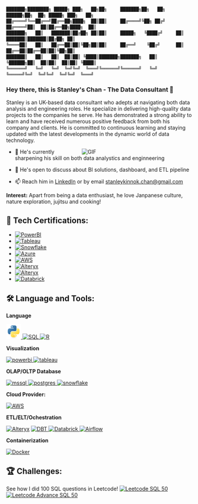 
```
███████╗████████╗ █████╗ ███╗   ██╗██╗     ███████╗██╗   ██╗     ██████╗██╗  ██╗ █████╗ ███╗   ██╗
██╔════╝╚══██╔══╝██╔══██╗████╗  ██║██║     ██╔════╝╚██╗ ██╔╝    ██╔════╝██║  ██║██╔══██╗████╗  ██║
███████╗   ██║   ███████║██╔██╗ ██║██║     █████╗   ╚████╔╝     ██║     ███████║███████║██╔██╗ ██║
╚════██║   ██║   ██╔══██║██║╚██╗██║██║     ██╔══╝    ╚██╔╝      ██║     ██╔══██║██╔══██║██║╚██╗██║
███████║   ██║   ██║  ██║██║ ╚████║███████╗███████╗   ██║       ╚██████╗██║  ██║██║  ██║██║ ╚████║
╚══════╝   ╚═╝   ╚═╝  ╚═╝╚═╝  ╚═══╝╚══════╝╚══════╝   ╚═╝        ╚═════╝╚═╝  ╚═╝╚═╝  ╚═╝╚═╝  ╚═══╝
```
                                                      
### Hey there, this is Stanley's Chan - The Data Consultant 👋 

Stanley is an UK-based data consultant who adepts at navigating both data analysis and engineering roles. He specialize in delivering high-quality data projects to the companies he serve. He has demonstrated a strong ability to learn and have received numerous positive feedback from both his company and clients. He is committed to continuous learning and staying updated with the latest developments in the dynamic world of data technology. 


<img align="right" alt="GIF" src="https://i.giphy.com/xT9C25UNTwfZuk85WP.webp" width="300px"/>
  

- 🔭 He's currently sharpening his skill on both data analystics and enginneering
  
- 💬 He's open to discuss about BI solutions, dashboard, and ETL pipeline
  
- 📫 Reach him in [LinkedIn](https://www.linkedin.com/in/staneykinnok-chan/) or by email stanleykinnok.chan@gmail.com
  


**Interest:** Apart from being a data enthusiast, he love Janpanese culture, nature exploration, jujitsu and cooking!

## 🏅 Tech Certifications:
- [![PowerBI](https://img.shields.io/badge/Power_BI-Power_BI_Data_Analyst_Associate-FEB800)](https://www.credly.com/badges/271b6df2-3979-436d-b97e-3303f83e0a89/linked_in_profile)
- [![Tableau](https://img.shields.io/badge/Tableau-Tableau_Certified_Data_Analyst-e3455d)](https://www.credly.com/badges/bf64e896-cbf5-40d9-93d9-03d76d29e77d/linked_in_profile)
- [![Snowflake](https://img.shields.io/badge/Snowflake-SnowPro_Core_Certification-649dd6)](https://www.credly.com/badges/d9bf93ec-b28c-4cd8-b4b1-23a15cd7b00a)
- [![Azure](https://img.shields.io/badge/Azure-Data_Fundamental-blue)](https://learn.microsoft.com/api/credentials/share/en-us/StanleyKinnokChan-5064/F8C7864EBE86463D?sharingId=3325A3B941B41AB0)
- [![AWS](https://img.shields.io/badge/AWS-AWS_Certified_Solutions_Architect_–_Associate_Certification-ff913d)](https://www.credly.com/badges/eda511b6-21d5-4fbb-8296-46e24fde3f80/public_url)
- [![Alteryx](https://img.shields.io/badge/Alteryx-Alteryx_Designer_Expert_Certified-blue)](https://www.credly.com/badges/07f2b25d-3761-4b56-a5a3-703c807dcc11/public_url)
- [![Alteryx](https://img.shields.io/badge/Alteryx-Alteryx_Server_Administration-blue)](https://www.credly.com/badges/07f2b25d-3761-4b56-a5a3-703c807dcc11/public_url)
- [![Databrick](https://img.shields.io/badge/Databrick-Data_Engineer_Associate-ff913d)](https://www.credly.com/badges/07f2b25d-3761-4b56-a5a3-703c807dcc11/public_url)

## 🛠️ Language and Tools:
**Language**

<a href="https://www.python.org" target="_blank" rel="noreferrer"> <img src="https://raw.githubusercontent.com/devicons/devicon/master/icons/python/python-original.svg" alt="python" width="40" height="40"/> </a>
<a href="https://www.w3schools.com/sql/" target="_blank" rel="noreferrer"> <img src="https://encrypted-tbn0.gstatic.com/images?q=tbn:ANd9GcQviJKGbz-VEIvrZlwSpJaIAJC3w35lFP4TzIdVG_eMTQ&s" alt="SQL" width="40" height="40"/> </a>
<a href="https://www.r-project.org" target="_blank" rel="noreferrer"> <img src="https://upload.wikimedia.org/wikipedia/commons/thumb/1/1b/R_logo.svg/1200px-R_logo.svg.png" alt="R" width="40" height="40"/> </a>

**Visualization**

<a href="https://www.microsoft.com/en-us/power-platform/products/power-bi" target="_blank" rel="noreferrer"> <img src="https://upload.vectorlogo.zone/logos/microsoft_powerbi/images/985205ac-fb3d-4c80-97f4-7bc0fec8c67d.svg" alt="powerbi" width="40" height="40"/> </a> 
<a href="https://www.tableau.com" target="_blank" rel="noreferrer"> <img src="https://github.com/gilbarbara/logos/blob/main/logos/tableau-icon.svg" alt="tableau" width="40" height="40"/> </a>

**OLAP/OLTP Database**

<a href="https://www.microsoft.com/en-us/sql-server" target="_blank" rel="noreferrer"> <img src="https://www.svgrepo.com/show/303229/microsoft-sql-server-logo.svg" alt="mssql" width="40" height="40"/> </a>
<a href="https://www.postgresql.org/" target="_blank" rel="noreferrer"> <img src="https://www.postgresql.org/media/img/about/press/elephant.png" alt="postgres" width="40" height="40"/> </a>
<a href="https://www.snowflake.com/" target="_blank" rel="noreferrer"> <img src="https://www.vectorlogo.zone/logos/snowflake/snowflake-icon.svg" alt="snowflake" width="40" height="40"/> </a>

**Cloud Provider:**

<a href="https://aws.amazon.com/" target="_blank" rel="noreferrer"> <img src="https://upload.wikimedia.org/wikipedia/commons/9/93/Amazon_Web_Services_Logo.svg" alt="AWS" width="40" height="40"/> </a>

**ETL/ELT/Ochestration**

<a href="https://www.alteryx.com/" target="_blank" rel="noreferrer"> <img src="https://community.alteryx.com/t5/image/serverpage/image-id/259688iF6C1C4BD0BC11851?v=v2" alt="Alteryx" width="40" height="40"/></a>
<a href="https://www.getdbt.com/" target="_blank" rel="noreferrer"> <img src="https://seeklogo.com/images/D/dbt-logo-500AB0BAA7-seeklogo.com.png" alt="DBT" width="40" height="40"/> </a>
<a href="https://www.databricks.com/" target="_blank" rel="noreferrer"> <img src="https://cdn.icon-icons.com/icons2/2699/PNG/512/databricks_logo_icon_170295.png" alt="Databrick" width="40" height="40"/> </a> 
<a href="https://airflow.apache.org/" target="_blank" rel="noreferrer"> <img src="https://static-00.iconduck.com/assets.00/airflow-icon-2048x2048-ptyvisqh.png" alt="Airflow" width="40" height="40"/> </a> 

**Containerization**

<a href="https://www.docker.com/" target="_blank" rel="noreferrer"> <img src="https://cdn4.iconfinder.com/data/icons/logos-and-brands/512/97_Docker_logo_logos-512.png" alt="Docker" width="40" height="40"/> </a>


<!---

**CI/CD**

<a href="https://git-scm.com/" target="_blank" rel="noreferrer"> <img src="https://www.vectorlogo.zone/logos/git-scm/git-scm-icon.svg" alt="git" width="40" height="40"/> </a>
https://assets.leetcode.com/static_assets/others/Premium_SQL_50.gif


-->

## 🏆 Challenges:
See how I did 100 SQL questions in Leetcode! <a href="https://github.com/StanleyKinnokChan/SQL/tree/main/Leetcode_SQL50" target="_blank" rel="noreferrer"> <img src="https://camo.githubusercontent.com/082d24df79b20aa88e10238938ceef5b96619c0e20c3cca349a82494a236afa0/68747470733a2f2f6173736574732e6c656574636f64652e636f6d2f7374617469635f6173736574732f6f74686572732f546f705f53514c5f35302e676966" alt="Leetcode SQL 50" width="40" height="40"/></a> <a href="https://github.com/StanleyKinnokChan/SQL/tree/main/Leetcode_Advance_SQL50" target="_blank" rel="noreferrer"> <img src="https://assets.leetcode.com/static_assets/others/Premium_SQL_50.gif" alt="Leetcode Advance SQL 50" width="40" height="40"/></a>
